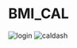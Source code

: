 # BMI_CAL
![login](https://github.com/BONY-SL/BMI_CAL/assets/143308037/38a80824-6a09-4ce3-96cc-6f008bdffe73)
![caldash](https://github.com/BONY-SL/BMI_CAL/assets/143308037/10873978-4d26-40f8-b0de-5a4cb45968a0)
